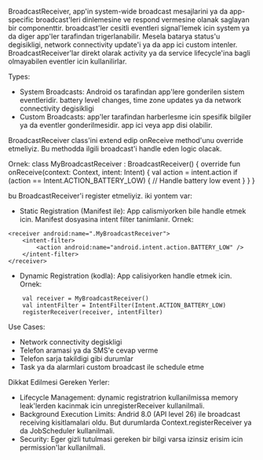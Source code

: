 BroadcastReceiver, app'in system-wide broadcast mesajlarini ya da app-specific broadcast'leri dinlemesine ve respond vermesine olanak saglayan bir componenttir.
broadcast'ler cesitli eventleri signal'lemek icin system ya da diger app'ler tarafindan trigerlanabilir. Mesela batarya status'u degisikligi, network connectivity update'i ya da app ici custom intenler.
BroadcastReceiver'lar direkt olarak activity ya da service lifecycle'ina bagli olmayabilen eventler icin kullanilirlar.

Types:
- System Broadcasts: Android os tarafindan app'lere gonderilen sistem eventleridir. battery level changes, time zone updates ya da network connectivity degisikligi
- Custom Broadcasts: app'ler tarafindan harberlesme icin spesifik bilgiler ya da eventler gonderilmesidir. app ici veya app disi olabilir.

BroadcastReceiver class'ini extend edip onReceive method'unu override etmeliyiz. Bu methodda ilgili broadcast'i handle eden logic olacak.

Ornek: 
	class MyBroadcastReceiver : BroadcastReceiver() {
		override fun onReceive(context: Context, intent: Intent) {
			val action = intent.action
			if (action == Intent.ACTION_BATTERY_LOW) {
				// Handle battery low event
			}
		}
	}

bu BroadcastReceiver'i register etmeliyiz. iki yontem var:
- Static Registration (Manifest ile): App calismiyorken bile handle etmek icin. Manifest dosyasina intent filter tanimlanir. Ornek:
```
<receiver android:name=".MyBroadcastReceiver">
	<intent-filter>
		<action android:name="android.intent.action.BATTERY_LOW" />
	</intent-filter>
</receiver>
```
- Dynamic Registration (kodla): App calisiyorken handle etmek icin. Ornek:
```
	val receiver = MyBroadcastReceiver()
	val intentFilter = IntentFilter(Intent.ACTION_BATTERY_LOW)
	registerReceiver(receiver, intentFilter)
```

Use Cases:
- Network connectivity degiskligi
- Telefon aramasi ya da SMS'e cevap verme
- Telefon sarja takildigi gibi durumlar
- Task ya da alarmlari custom broadcast ile schedule etme

Dikkat Edilmesi Gereken Yerler:
- Lifecycle Management: dynamic registratrion kullanilmissa memory leak'lerden kacinmak icin unregisterReceiver kullanilmali.
- Background Execution Limits: Andrid 8.0 (API level 26) ile broadcast receiving kisitlamalari oldu. But durumlarda Context.registerReceiver ya da JobScheduler kullanilmali.
- Security: Eger gizli tutulmasi gereken bir bilgi varsa izinsiz erisim icin permission'lar kullanilmali.


